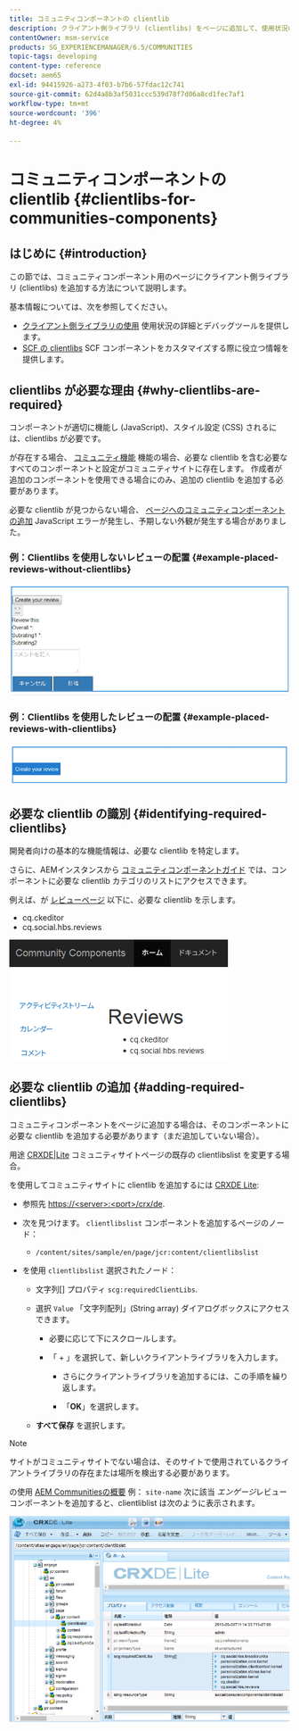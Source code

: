 ```yaml
---
title: コミュニティコンポーネントの clientlib
description: クライアント側ライブラリ (clientlibs) をページに追加して、使用状況の詳細を収集し、コミュニティコンポーネントのデバッグツールを使用する方法を説明します。
contentOwner: msm-service
products: SG_EXPERIENCEMANAGER/6.5/COMMUNITIES
topic-tags: developing
content-type: reference
docset: aem65
exl-id: 94415926-a273-4f03-b7b6-57fdac12c741
source-git-commit: 62d4a8b3af5031ccc539d78f7d06a8cd1fec7af1
workflow-type: tm+mt
source-wordcount: '396'
ht-degree: 4%

---
```


# コミュニティコンポーネントの clientlib {#clientlibs-for-communities-components}

## はじめに {#introduction}

この節では、コミュニティコンポーネント用のページにクライアント側ライブラリ (clientlibs) を追加する方法について説明します。

基本情報については、次を参照してください。

* [クライアント側ライブラリの使用](/help/sites-developing/clientlibs.md) 使用状況の詳細とデバッグツールを提供します。
* [SCF の clientlibs](/help/communities/client-customize.md#clientlibs) SCF コンポーネントをカスタマイズする際に役立つ情報を提供します。


## clientlibs が必要な理由 {#why-clientlibs-are-required}

コンポーネントが適切に機能し (JavaScript)、スタイル設定 (CSS) されるには、clientlibs が必要です。

が存在する場合、 [コミュニティ機能](/help/communities/functions.md) 機能の場合、必要な clientlib を含む必要なすべてのコンポーネントと設定がコミュニティサイトに存在します。 作成者が追加のコンポーネントを使用できる場合にのみ、追加の clientlib を追加する必要があります。

必要な clientlib が見つからない場合、 [ページへのコミュニティコンポーネントの追加](/help/communities/author-communities.md) JavaScript エラーが発生し、予期しない外観が発生する場合がありました。

### 例：Clientlibs を使用しないレビューの配置 {#example-placed-reviews-without-clientlibs}

![placed-reviews](assets/placed-reviews.png)

### 例：Clientlibs を使用したレビューの配置 {#example-placed-reviews-with-clientlibs}

![reviews-clientlibs](assets/reviews-clientlibs.png)

## 必要な clientlib の識別 {#identifying-required-clientlibs}

開発者向けの基本的な機能情報は、必要な clientlib を特定します。

さらに、AEMインスタンスから [コミュニティコンポーネントガイド](/help/communities/components-guide.md) では、コンポーネントに必要な clientlib カテゴリのリストにアクセスできます。

例えば、が [レビューページ](https://localhost:4502/content/community-components/en/reviews.html) 以下に、必要な clientlib を示します。

* cq.ckeditor
* cq.social.hbs.reviews

![clientlibs-reviews](assets/clientlibs-reviews.png)

## 必要な clientlib の追加 {#adding-required-clientlibs}

コミュニティコンポーネントをページに追加する場合は、そのコンポーネントに必要な clientlib を追加する必要があります（まだ追加していない場合）。

用途 [CRXDE|Lite](#using-crxde-lite) コミュニティサイトページの既存の clientlibslist を変更する場合。

を使用してコミュニティサイトに clientlib を追加するには [CRXDE Lite](/help/sites-developing/developing-with-crxde-lite.md):

* 参照先 [https://&lt;server>:&lt;port>/crx/de](https://localhost:4502/crx/de).
* 次を見つけます。 `clientlibslist` コンポーネントを追加するページのノード：

   * `/content/sites/sample/en/page/jcr:content/clientlibslist`

* を使用 `clientlibslist` 選択されたノード：

   * 文字列[] プロパティ `scg:requiredClientLibs`.
   * 選択 `Value` 「文字列配列」(String array) ダイアログボックスにアクセスできます。

      * 必要に応じて下にスクロールします。
      * 「 + 」を選択して、新しいクライアントライブラリを入力します。

         * さらにクライアントライブラリを追加するには、この手順を繰り返します。

         * 「**OK**」を選択します。

   * **すべて保存** を選択します。

>[!NOTE]
>
>サイトがコミュニティサイトでない場合は、そのサイトで使用されているクライアントライブラリの存在または場所を検出する必要があります。

の使用 [AEM Communitiesの概要](/help/communities/getting-started.md) 例： `site-name` 次に該当 *エンゲージ*&#x200B;レビューコンポーネントを追加すると、clientliblist は次のように表示されます。

![review-component](assets/review-component.png)
